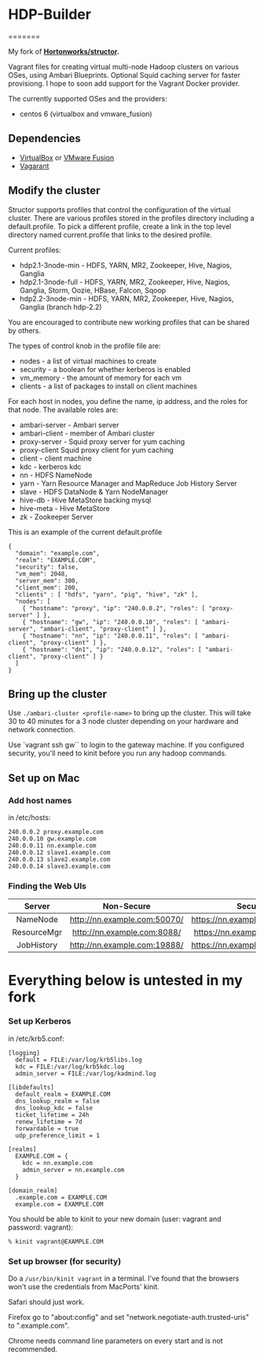 # HDP-Builder
=======

My fork of **[Hortonworks/structor](https://github.com/hortonworks/structor).**


Vagrant files for creating virtual multi-node Hadoop clusters on various OSes,
using Ambari Blueprints. Optional Squid caching server for faster provisiong. I
hope to soon add support for the Vagrant Docker provider.

The currently supported OSes and the providers:
* centos 6 (virtualbox and vmware_fusion)

## Dependencies
* [VirtualBox](https://www.virtualbox.org/wiki/Downloads) or [VMware Fusion](http://www.vmware.com/products/fusion/)
* [Vagarant](https://docs.vagrantup.com/v2/installation/)

## Modify the cluster

Structor supports profiles that control the configuration of the
virtual cluster.  There are various profiles stored in the profiles
directory including a default.profile. To pick a different profile,
create a link in the top level directory named current.profile that
links to the desired profile.

Current profiles:
* hdp2.1-3node-min - HDFS, YARN, MR2, Zookeeper, Hive, Nagios, Ganglia
* hdp2.1-3node-full - HDFS, YARN, MR2, Zookeeper, Hive, Nagios, Ganglia, Storm, Oozie, HBase, Falcon, Sqoop
* hdp2.2-3node-min - HDFS, YARN, MR2, Zookeeper, Hive, Nagios, Ganglia (branch hdp-2.2)

You are encouraged to contribute new working profiles that can be
shared by others.

The types of control knob in the profile file are:
* nodes - a list of virtual machines to create
* security - a boolean for whether kerberos is enabled
* vm_memory - the amount of memory for each vm
* clients - a list of packages to install on client machines

For each host in nodes, you define the name, ip address, and the roles for 
that node. The available roles are:

* ambari-server - Ambari server
* ambari-client - member of Ambari cluster
* proxy-server - Squid proxy server for yum caching
* proxy-client Squid proxy client for yum caching
* client - client machine
* kdc - kerberos kdc
* nn - HDFS NameNode
* yarn - Yarn Resource Manager and MapReduce Job History Server
* slave - HDFS DataNode & Yarn NodeManager
* hive-db - Hive MetaStore backing mysql
* hive-meta - Hive MetaStore
* zk - Zookeeper Server

This is an example of the current default.profile
```
{
  "domain": "example.com",
  "realm": "EXAMPLE.COM",
  "security": false,
  "vm_mem": 2048,
  "server_mem": 300,
  "client_mem": 200,
  "clients" : [ "hdfs", "yarn", "pig", "hive", "zk" ],
  "nodes": [
    { "hostname": "proxy", "ip": "240.0.0.2", "roles": [ "proxy-server" ] },
    { "hostname": "gw", "ip": "240.0.0.10", "roles": [ "ambari-server", "ambari-client", "proxy-client" ] },
    { "hostname": "nn", "ip": "240.0.0.11", "roles": [ "ambari-client", "proxy-client" ] },
    { "hostname": "dn1", "ip": "240.0.0.12", "roles": [ "ambari-client", "proxy-client" ] }
  ]
}
```

## Bring up the cluster

Use `./ambari-cluster <profile-name>` to bring up the cluster. This will take 30 to 40 minutes for 
a 3 node cluster depending on your hardware and network connection.

Use `vagrant ssh gw`` to login to the gateway machine. If you configured 
security, you'll need to kinit before you run any hadoop commands.

## Set up on Mac
 
### Add host names

in /etc/hosts:
```
240.0.0.2 proxy.example.com
240.0.0.10 gw.example.com
240.0.0.11 nn.example.com
240.0.0.12 slave1.example.com
240.0.0.13 slave2.example.com
240.0.0.14 slave3.example.com
```

### Finding the Web UIs

| Server      | Non-Secure                   | Secure                        |
|:-----------:|:----------------------------:|:-----------------------------:|
| NameNode    | http://nn.example.com:50070/ | https://nn.example.com:50470/ |
| ResourceMgr | http://nn.example.com:8088/  | https://nn.example.com:8090/  |
| JobHistory  | http://nn.example.com:19888/ | https://nn.example.com:19890/ |

# Everything below is untested in my fork 

### Set up Kerberos 

in /etc/krb5.conf:
```
[logging]
  default = FILE:/var/log/krb5libs.log
  kdc = FILE:/var/log/krb5kdc.log
  admin_server = FILE:/var/log/kadmind.log

[libdefaults]
  default_realm = EXAMPLE.COM
  dns_lookup_realm = false
  dns_lookup_kdc = false
  ticket_lifetime = 24h
  renew_lifetime = 7d
  forwardable = true
  udp_preference_limit = 1

[realms]
  EXAMPLE.COM = {
    kdc = nn.example.com
    admin_server = nn.example.com
  }

[domain_realm]
  .example.com = EXAMPLE.COM
  example.com = EXAMPLE.COM
```

You should be able to kinit to your new domain (user: vagrant and 
password: vagrant):

```
% kinit vagrant@EXAMPLE.COM
```

### Set up browser (for security)

Do a `/usr/bin/kinit vagrant` in a terminal. I've found that the browsers
won't use the credentials from MacPorts' kinit. 

Safari should just work.

Firefox go to "about:config" and set "network.negotiate-auth.trusted-uris" to 
".example.com".

Chrome needs command line parameters on every start and is not recommended.
